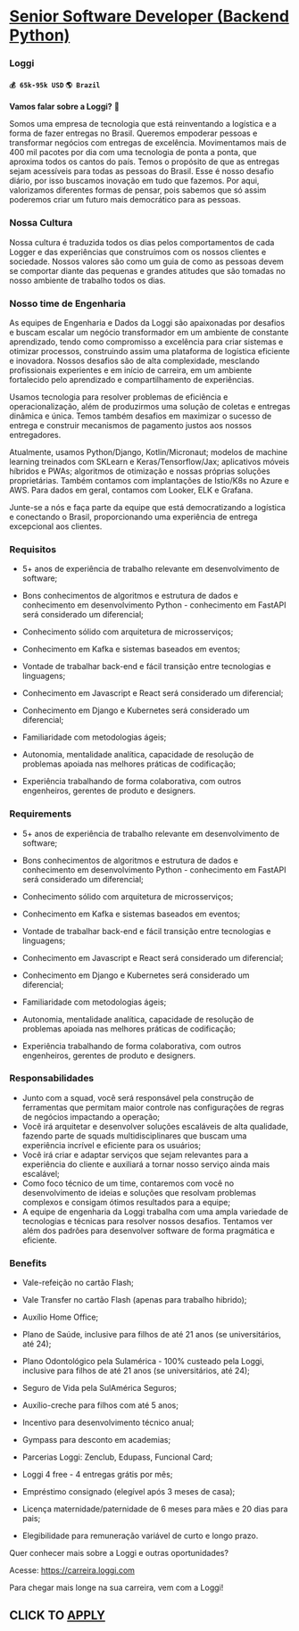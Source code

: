 # [Senior Software Developer (Backend Python)](https://www.remotewlb.com/apply/senior-software-developer-backend-python-44197)  
### Loggi  
#### `💰 65k-95k USD` `🌎 Brazil`  

**Vamos falar sobre a Loggi?** 💙

Somos uma empresa de tecnologia que está reinventando a logística e a forma de fazer entregas no Brasil. Queremos empoderar pessoas e transformar negócios com entregas de excelência. Movimentamos mais de 400 mil pacotes por dia com uma tecnologia de ponta a ponta, que aproxima todos os cantos do país. Temos o propósito de que as entregas sejam acessíveis para todas as pessoas do Brasil. Esse é nosso desafio diário, por isso buscamos inovação em tudo que fazemos. Por aqui, valorizamos diferentes formas de pensar, pois sabemos que só assim poderemos criar um futuro mais democrático para as pessoas.

### Nossa Cultura

Nossa cultura é traduzida todos os dias pelos comportamentos de cada Logger e das experiências que construímos com os nossos clientes e sociedade. Nossos valores são como um guia de como as pessoas devem se comportar diante das pequenas e grandes atitudes que são tomadas no nosso ambiente de trabalho todos os dias.

### Nosso time de Engenharia

As equipes de Engenharia e Dados da Loggi são apaixonadas por desafios e buscam escalar um negócio transformador em um ambiente de constante aprendizado, tendo como compromisso a excelência para criar sistemas e otimizar processos, construindo assim uma plataforma de logística eficiente e inovadora. Nossos desafios são de alta complexidade, mesclando profissionais experientes e em início de carreira, em um ambiente fortalecido pelo aprendizado e compartilhamento de experiências.

Usamos tecnologia para resolver problemas de eficiência e operacionalização, além de produzirmos uma solução de coletas e entregas dinâmica e única. Temos também desafios em maximizar o sucesso de entrega e construir mecanismos de pagamento justos aos nossos entregadores.

Atualmente, usamos Python/Django, Kotlin/Micronaut; modelos de machine learning treinados com SKLearn e Keras/Tensorflow/Jax; aplicativos móveis híbridos e PWAs; algoritmos de otimização e nossas próprias soluções proprietárias. Também contamos com implantações de Istio/K8s no Azure e AWS. Para dados em geral, contamos com Looker, ELK e Grafana.

Junte-se a nós e faça parte da equipe que está democratizando a logística e conectando o Brasil, proporcionando uma experiência de entrega excepcional aos clientes.

### Requisitos

  * 5+ anos de experiência de trabalho relevante em desenvolvimento de software;

  * Bons conhecimentos de algoritmos e estrutura de dados e conhecimento em desenvolvimento Python - conhecimento em FastAPI será considerado um diferencial;
  * Conhecimento sólido com arquitetura de microsserviços;
  * Conhecimento em Kafka e sistemas baseados em eventos;
  * Vontade de trabalhar back-end e fácil transição entre tecnologias e linguagens;
  * Conhecimento em Javascript e React será considerado um diferencial;
  * Conhecimento em Django e Kubernetes será considerado um diferencial;
  * Familiaridade com metodologias ágeis;
  * Autonomia, mentalidade analítica, capacidade de resolução de problemas apoiada nas melhores práticas de codificação;
  * Experiência trabalhando de forma colaborativa, com outros engenheiros, gerentes de produto e designers.

### Requirements

  * 5+ anos de experiência de trabalho relevante em desenvolvimento de software;

  * Bons conhecimentos de algoritmos e estrutura de dados e conhecimento em desenvolvimento Python - conhecimento em FastAPI será considerado um diferencial;
  * Conhecimento sólido com arquitetura de microsserviços;
  * Conhecimento em Kafka e sistemas baseados em eventos;
  * Vontade de trabalhar back-end e fácil transição entre tecnologias e linguagens;
  * Conhecimento em Javascript e React será considerado um diferencial;
  * Conhecimento em Django e Kubernetes será considerado um diferencial;
  * Familiaridade com metodologias ágeis;
  * Autonomia, mentalidade analítica, capacidade de resolução de problemas apoiada nas melhores práticas de codificação;
  * Experiência trabalhando de forma colaborativa, com outros engenheiros, gerentes de produto e designers.

### Responsabilidades

  * Junto com a squad, você será responsável pela construção de ferramentas que permitam maior controle nas configurações de regras de negócios impactando a operação;
  * Você irá arquitetar e desenvolver soluções escaláveis de alta qualidade, fazendo parte de squads multidisciplinares que buscam uma experiência incrível e eficiente para os usuários;
  * Você irá criar e adaptar serviços que sejam relevantes para a experiência do cliente e auxiliará a tornar nosso serviço ainda mais escalável;
  * Como foco técnico de um time, contaremos com você no desenvolvimento de ideias e soluções que resolvam problemas complexos e consigam ótimos resultados para a equipe;
  * A equipe de engenharia da Loggi trabalha com uma ampla variedade de tecnologias e técnicas para resolver nossos desafios. Tentamos ver além dos padrões para desenvolver software de forma pragmática e eficiente.

### Benefits

  * Vale-refeição no cartão Flash;

  * Vale Transfer no cartão Flash (apenas para trabalho hibrido);
  * Auxílio Home Office;
  * Plano de Saúde, inclusive para filhos de até 21 anos (se universitários, até 24);
  * Plano Odontológico pela Sulamérica - 100% custeado pela Loggi, inclusive para filhos de até 21 anos (se universitários, até 24);
  * Seguro de Vida pela SulAmérica Seguros;
  * Auxílio-creche para filhos com até 5 anos;
  * Incentivo para desenvolvimento técnico anual;
  * Gympass para desconto em academias;
  * Parcerias Loggi: Zenclub, Edupass, Funcional Card;
  * Loggi 4 free - 4 entregas grátis por mês;
  * Empréstimo consignado (elegível após 3 meses de casa);
  * Licença maternidade/paternidade de 6 meses para mães e 20 dias para pais;
  * Elegibilidade para remuneração variável de curto e longo prazo.

Quer conhecer mais sobre a Loggi e outras oportunidades?

Acesse: https://carreira.loggi.com

Para chegar mais longe na sua carreira, vem com a Loggi!

  
## CLICK TO [APPLY](https://www.remotewlb.com/apply/senior-software-developer-backend-python-44197)

